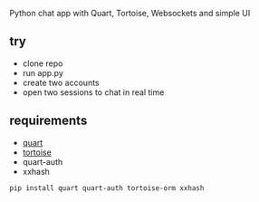 Python chat app with Quart, Tortoise, Websockets and simple UI

## try

* clone repo
* run app.py
* create two accounts
* open two sessions to chat in real time

## requirements

- [quart](https://github.com/pallets/quart)
- [tortoise](https://github.com/tortoise/tortoise-orm)
- quart-auth
- xxhash

```bash
pip install quart quart-auth tortoise-orm xxhash
```
